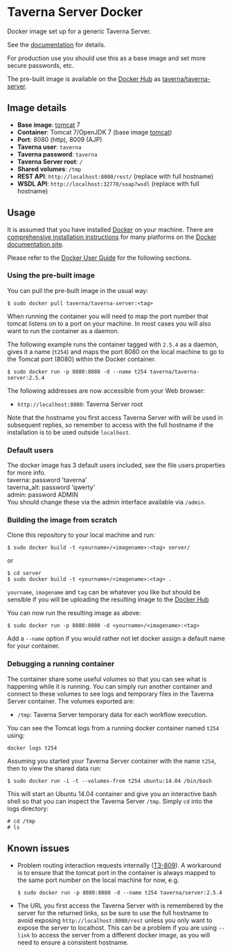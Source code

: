# Taverna Server Docker

Docker image set up for a generic Taverna Server.

See the [documentation](http://taverna.incubator.apache.org/documentation/server/) for details.

For production use you should use this as a base image and set more secure
passwords, etc.

The pre-built image is available on the [Docker Hub](http://hub.docker.com) as
[taverna/taverna-server](https://hub.docker.com/r/taverna/taverna-server/).

## Image details

* **Base image**: [tomcat](https://registry.hub.docker.com/u/_/tomcat/) 7
* **Container**: Tomcat 7/OpenJDK 7 (base image [tomcat](https://registry.hub.docker.com/u/library/tomcat/))
* **Port**: 8080 (http), 8009 (AJP)
* **Taverna user**: `taverna`
* **Taverna password**: `taverna`
* **Taverna Server root**: `/`
* **Shared volumes**: `/tmp`
* **REST API**: `http://localhost:8080/rest/`  (replace with full hostname)
* **WSDL API**: `http://localhost:32778/soap?wsdl`  (replace with full hostname)

## Usage

It is assumed that you have installed [Docker](http://docker.io) on your
machine. There are
[comprehensive installation instructions](http://docs.docker.com/installation/)
for many platforms on the [Docker documentation site](http://docs.docker.com/).

Please refer to the [Docker User Guide](http://docs.docker.com/userguide/) for
the following sections.

### Using the pre-built image

You can pull the pre-built image in the usual way:

```shell
$ sudo docker pull taverna/taverna-server:<tag>
```

When running the container you will need to map the port number that tomcat
listens on to a port on your machine. In most cases you will also want to run
the container as a daemon.

The following example runs the container tagged with `2.5.4` as a daemon,
gives it a name (`t254`) and maps the port 8080 on the local machine
to go to the Tomcat port (8080) within the Docker container.

```shell
$ sudo docker run -p 8080:8080 -d --name t254 taverna/taverna-server:2.5.4
```

The following addresses are now accessible from your Web browser:

* `http://localhost:8080`: Taverna Server root

Note that the hostname you first access Taverna Server with will be used in 
subsequent replies, so remember to access with the full hostname if the
installation is to be used outside `localhost`.

### Default users
The docker image has 3 default users included, see the file users.properties for more info.  
taverna: password 'taverna'  
taverna_alt: password 'qwerty'  
admin: password ADMIN  
You should change these via the admin interface available via `/admin`.

### Building the image from scratch

Clone this repository to your local machine and run:

```shell
$ sudo docker build -t <yourname>/<imagename>:<tag> server/
```

or

```shell
$ cd server
$ sudo docker build -t <yourname>/<imagename>:<tag> .
```

`yourname`, `imagename` and `tag` can be whatever you like but should be
sensible if you will be uploading the resulting image to the
[Docker Hub](http://hub.docker.com)

You can now run the resulting image as above:

```shell
$ sudo docker run -p 8080:8080 -d <yourname>/<imagename>:<tag>
```

Add a `--name` option if you would rather not let docker assign a default name
for your container.

### Debugging a running container

The container share some useful volumes so that you can see what is happening
while it is running. You can simply run another container and connect to these
volumes to see logs and temporary files in the Taverna Server container. The
volumes exported are:

* `/tmp`: Taverna Server temporary data for each workflow execution.

You can see the Tomcat logs from a running docker container named `t254` using:

```shell
docker logs t254
```

Assuming you started your Taverna Server container with the name `t254`, then
to view the shared data run:

```shell
$ sudo docker run -i -t --volumes-from t254 ubuntu:14.04 /bin/bash
```

This will start an Ubuntu 14.04 container and give you an interactive bash
shell so that you can inspect the Taverna Server `/tmp`. Simply `cd` into the
logs directory:

```shell
# cd /tmp
# ls
```

## Known issues

* Problem routing interaction requests internally
  ([T3-809](http://dev.mygrid.org.uk/issues/browse/T3-809)). A workaround is
  to ensure that the tomcat port in the container is always mapped to the same
  port number on the local machine for now, e.g.

  ```shell
  $ sudo docker run -p 8080:8080 -d --name t254 taverna/server:2.5.4
  ```
* The URL you first access the Taverna Server with is remembered by the server
  for the returned links, so be sure to use the full hostname to avoid
  exposing `http://localhost:8080/rest` unless you only want to expose
  the server to localhost.  This can be a problem if you are using
  `--link` to access the server from a different docker image, as
  you will need to ensure a consistent hostname. 


